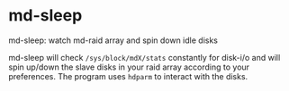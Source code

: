 # md-sleep
md-sleep: watch md-raid array and spin down idle disks

md-sleep will check `/sys/block/mdX/stats` constantly for disk-i/o and
will spin up/down the slave disks in your raid array according to your
preferences. The program uses `hdparm` to interact with the disks.